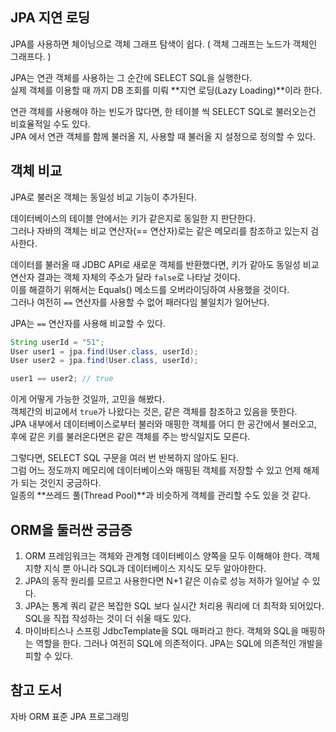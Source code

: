 ## JPA 지연 로딩

JPA를 사용하면 체이닝으로 객체 그래프 탐색이 쉽다. ( 객체 그래프는 노드가 객체인 그래프다. )

JPA는 연관 객체를 사용하는 그 순간에 SELECT SQL을 실행한다.  
실제 객체를 이용할 때 까지 DB 조회를 미뤄 **지연 로딩(Lazy Loading)**이라 한다.

연관 객체를 사용해야 하는 빈도가 많다면, 한 테이블 씩 SELECT SQL로 불러오는건 비효율적일 수도 있다.  
JPA 에서 연관 객체를 함께 불러올 지, 사용할 때 불러올 지 설정으로 정의할 수 있다.

## 객체 비교

JPA로 불러온 객체는 동일성 비교 기능이 추가된다.

데이터베이스의 테이블 안에서는 키가 같은지로 동일한 지 판단한다.  
그러나 자바의 객체는 비교 연산자(== 연산자)로는 같은 메모리를 참조하고 있는지 검사한다.

데이터를 불러올 때 JDBC API로 새로운 객체를 반환했다면, 키가 같아도 동일성 비교연산자 결과는 객체 자체의 주소가 달라 `false`로 나타날 것이다.  
이를 해결하기 위해서는 Equals() 메소드를 오버라이딩하여 사용했을 것이다.  
그러나 여전히 `==` 연산자를 사용할 수 없어 패러다임 불일치가 일어난다.  

JPA는 `==` 연산자를 사용해 비교할 수 있다.

```java
String userId = "51";
User user1 = jpa.find(User.class, userId);
User user2 = jpa.find(User.class, userId);

user1 == user2; // true
```

이게 어떻게 가능한 것일까, 고민을 해봤다.  
객체간의 비교에서 `true`가 나왔다는 것은, 같은 객체를 참조하고 있음을 뜻한다.  
JPA 내부에서 데이터베이스로부터 불러와 매핑한 객체를 어디 한 공간에서 불러오고,  
후에 같은 키를 불러온다면은 같은 객체를 주는 방식일지도 모른다.

그렇다면, SELECT SQL 구문을 여러 번 반복하지 않아도 된다.  
그럼 어느 정도까지 메모리에 데이터베이스와 매핑된 객체를 저장할 수 있고 언제 해제가 되는 것인지 궁금하다.  
일종의 **쓰레드 풀(Thread Pool)**과 비슷하게 객체를 관리할 수도 있을 것 같다.

## ORM을 둘러싼 궁금증

1. ORM 프레임워크는 객체와 관계형 데이터베이스 양쪽을 모두 이해해야 한다. 객체지향 지식 뿐 아니라 SQL과 데이터베이스 지식도 모두 알아야한다.
2. JPA의 동작 원리를 모르고 사용한다면 N+1 같은 이슈로 성능 저하가 일어날 수 있다.
3. JPA는 통계 쿼리 같은 복잡한 SQL 보다 실시간 처리용 쿼리에 더 최적화 되어있다. SQL을 직접 작성하는 것이 더 쉬울 때도 있다.
4. 마이바티스나 스프링 JdbcTemplate을 SQL 매퍼라고 한다. 객체와 SQL을 매핑하는 역할을 한다. 그러나 여전히 SQL에 의존적이다. JPA는 SQL에 의존적인 개발을 피할 수 있다.

## 참고 도서

자바 ORM 표준 JPA 프로그래밍